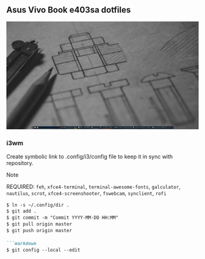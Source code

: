 ## Asus Vivo Book e403sa dotfiles

![Screenshot](/screenshots/Screenshot_2018.png)

### i3wm

Create symbolic link to .config/i3/config file to keep it in sync with repository.

> [!NOTE]  
> REQUIRED:
> `feh`, `xfce4-terminal`, `terminal-awesome-fonts`, `galculator`, `nautilus`, `scrot`, `xfce4-screenshooter`, `fswebcam`, `synclient`, `rofi`


```markdown
$ ln -s ~/.config/dir .
$ git add .
$ git commit -m "Commit YYYY-MM-DD HH:MM"
$ git pull origin master
$ git push origin master

```markdown
$ git config --local --edit

